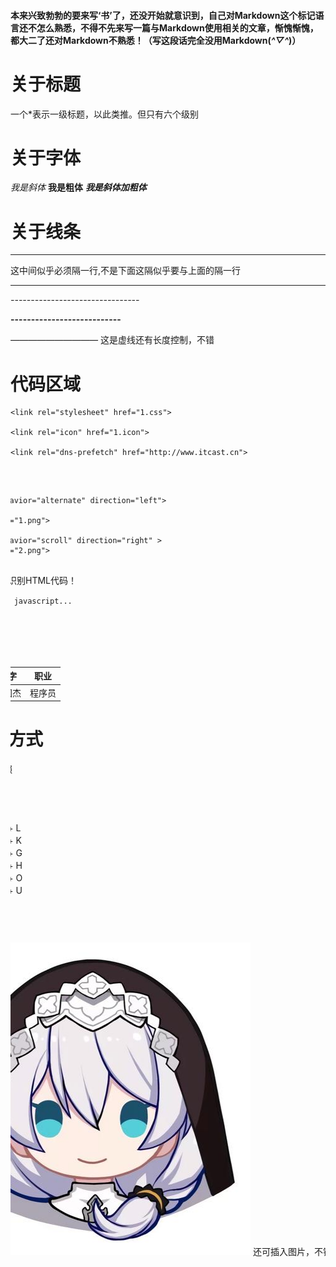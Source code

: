 #### 本来兴致勃勃的要来写‘书’了，还没开始就意识到，自己对Markdown这个标记语言还不怎么熟悉，不得不先来写一篇与Markdown使用相关的文章，惭愧惭愧，都大二了还对Markdown不熟悉！（写这段话完全没用Markdown(*^▽^*)）

# 关于标题

一个*表示一级标题，以此类推。但只有六个级别
# 关于字体
*我是斜体*
**我是粗体**
***我是斜体加粗体***
# 关于线条
*********

这中间似乎必须隔一行,不是下面这隔似乎要与上面的隔一行

---------------------- 

*--------------------------------*

**---------------------------**

*——————————* 这是虚线还有长度控制，不错

# 代码区域
<!DOCTYPE html>
<html lang="en">

<head>
	<meta charset="utf-8">

    <link rel="stylesheet" href="1.css">
    
    <link rel="icon" href="1.icon">

    <link rel="dns-prefetch" href="http://www.itcast.cn">

</head>
<body background="cun.jpg">
	    <embed src="1.mp3" hidden="true" autostart="true" loop="true">
	 	<marquee behavior="alternate" direction="left" loop="-1" 
	 	scrolldelay="100">
	 		 
	 	</marquee>
	 	<marquee behavior="alternate" direction="left">
	 		
			<img src="1.png">
	 	</marquee> 
	 	<marquee behavior="scroll" direction="right" >
	 		<img src="2.png">
	 	</marquee>  
</body>
</html>
哎呀，原来会自动识别HTML代码！

``var javascript = javascript... ``

# 关于表格
|性别|年龄|名字|职业|
|:---:|:---:|:---:|:---:|
|男|19|杨国杰|程序员|

# 一些快捷方式
小圆点可用*当前缀

* 加粗 Ctrl + B
* 斜体 Ctrl + I
* 引用 Ctrl + Q
* 插入链接 Ctrl + L
* 插入代码 Ctrl + K
* 插入图片 Ctrl + G
* 提升标题 Ctrl + H
* 有序列表 Ctrl + O
* 无序列表 Ctrl + U
* 横线 Ctrl + R
* 撤销 Ctrl + Z
* 重做 Ctrl + Y

![](/assets/1.jpg)
还可插入图片，不错，这个图片可爱吧！(*^▽^*)
[我的博客](https://1793523411.github.io/)还可插入链接
~~写一本书~~还可加删除线
杨国杰































